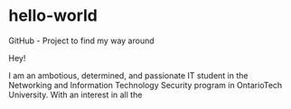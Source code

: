 # hello-world
GitHub - Project to find my way around

Hey!

I am an ambotious, determined, and passionate IT student in the Networking and Information Technology Security program in OntarioTech University. With an interest in all the  

